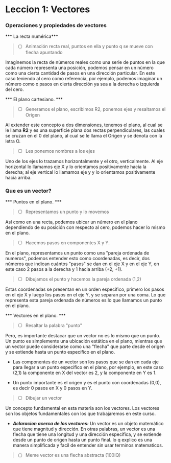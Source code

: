 # Leccion 1: Vectores

### Operaciones y propiedades de vectores 

*** La recta numérica***

> - [ ] Animación recta real, puntos en ella y punto q se mueve con flecha apuntando

Imaginemos la recta de números reales como una serie de puntos en la que cada número representa una posición, podemos pensar en un número como una cierta cantidad de pasos en una dirección particular. En este caso teniendo al cero como referencia, por ejemplo, podemos imaginar un número como x pasos en cierta dirección ya sea a la derecha o izquierda del cero.


*** El plano cartesiano. ***

> - [ ] Generamos el plano, escribimos R2, ponemos ejes y resaltamos el Origen

Al extender este concepto a dos dimensiones, tenemos el plano, al cual se le llama **R2** y es una superficie plana dos rectas perpendiculares, las cuales se cruzan en el 0 del plano, al cual se le llama el Origen y se denota con la letra O.

> - [ ] Les ponemos nombres a los ejes

Uno de los ejes lo trazamos horizontalmente y el otro, verticalmente. Al eje horizontal lo llamamos eje X y lo orientamos positivamente
hacia la derecha; al eje vertical lo llamamos eje y y lo orientamos positivamente hacia arriba. 


### Que es un vector?

*** Puntos en el plano. ***

> - [ ] Representamos un punto y lo movemos

Así como en una recta, podemos ubicar un número en el plano dependiendo de su posición con respecto al cero, podemos hacer lo mismo en el plano.

> - [ ] Hacemos pasos en componentes X y Y.

En el plano, representamos un punto como una "pareja ordenada de numeros", podemos entender esto como coordenadas, es decir, dos números que indican cuántos "pasos" se dan en el eje X y en el eje Y, en este caso 2 pasos a la derecha y 1 hacia arriba (+2, +1).

> - [ ] Dibujamos el punto y hacemos la pareja ordenada (1,2)

Estas coordenadas se presentan en un orden específico, primero los pasos en el eje X y luego los pasos en el eje Y, y se separan por una coma. Lo que representa esta pareja ordenada de números es lo que llamamos un punto en el plano.


*** Vectores en el plano. ***

> - [ ] Resaltar la palabra "punto"

Pero, es importante destacar que un vector no es lo mismo que un punto. Un punto es simplemente una ubicación estática en el plano, mientras que un vector puede considerarse como una "flecha" que parte desde el origen y se extiende hasta un punto específico en el plano.

- Las componentes de un vector son los pasos que se dan en cada eje para llegar a un punto específico en el plano, por ejemplo, en este caso (2,1) la componente en X del vector es 2, y la componente en Y es 1.

- Un punto importante es el origen y es el punto con coordenadas (0,0), es decir 0 pasos en X y 0 pasos en Y.

> - [ ] Dibujar un vector

Un concepto fundamental en esta materia son los vectores. Los vectores son los objetos fundamentales con los que trabajaremos en este curso.

- ***Aclaracion acerca de los vectores:*** Un vector es un objeto matemático que tiene magnitud y dirección. En otras palabras, un vector es una flecha que tiene una longitud y una dirección específica, y se extiende desde un punto de origen hasta un punto final. lo q explico es una manera simplificada y facil de entender sin usar terminos matematicos.

> - [ ] Meme vector es una flecha abstracta (100IQ)